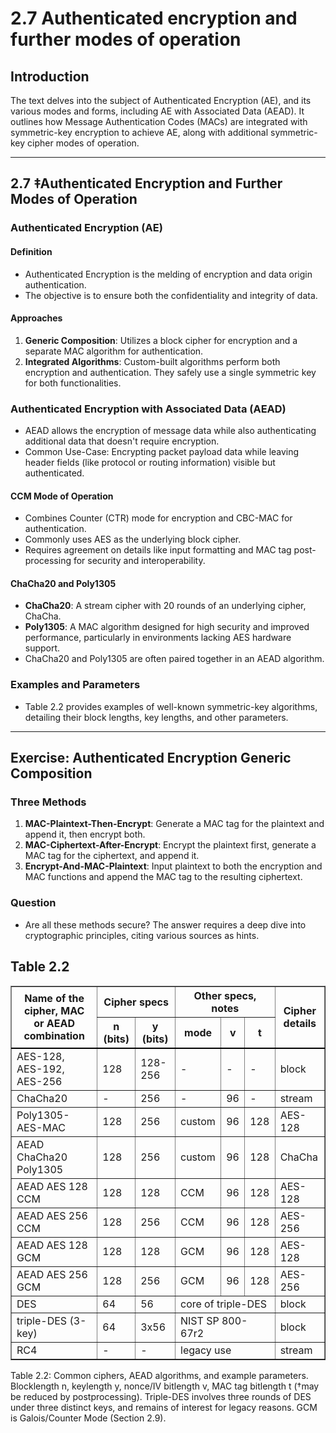 # 2.7 Authenticated encryption and further modes of operation

## Introduction
The text delves into the subject of Authenticated Encryption (AE), and its various modes and forms, including AE with Associated Data (AEAD). It outlines how Message Authentication Codes (MACs) are integrated with symmetric-key encryption to achieve AE, along with additional symmetric-key cipher modes of operation.

---

## 2.7 ‡Authenticated Encryption and Further Modes of Operation
### Authenticated Encryption (AE)
#### Definition
- Authenticated Encryption is the melding of encryption and data origin authentication.
- The objective is to ensure both the confidentiality and integrity of data.

#### Approaches
1. **Generic Composition**: Utilizes a block cipher for encryption and a separate MAC algorithm for authentication.
2. **Integrated Algorithms**: Custom-built algorithms perform both encryption and authentication. They safely use a single symmetric key for both functionalities.

### Authenticated Encryption with Associated Data (AEAD)
- AEAD allows the encryption of message data while also authenticating additional data that doesn't require encryption.
- Common Use-Case: Encrypting packet payload data while leaving header fields (like protocol or routing information) visible but authenticated.

#### CCM Mode of Operation
- Combines Counter (CTR) mode for encryption and CBC-MAC for authentication.
- Commonly uses AES as the underlying block cipher.
- Requires agreement on details like input formatting and MAC tag post-processing for security and interoperability.

#### ChaCha20 and Poly1305
- **ChaCha20**: A stream cipher with 20 rounds of an underlying cipher, ChaCha.
- **Poly1305**: A MAC algorithm designed for high security and improved performance, particularly in environments lacking AES hardware support.
- ChaCha20 and Poly1305 are often paired together in an AEAD algorithm.

### Examples and Parameters
- Table 2.2 provides examples of well-known symmetric-key algorithms, detailing their block lengths, key lengths, and other parameters.

---

## Exercise: Authenticated Encryption Generic Composition
### Three Methods
1. **MAC-Plaintext-Then-Encrypt**: Generate a MAC tag for the plaintext and append it, then encrypt both.
2. **MAC-Ciphertext-After-Encrypt**: Encrypt the plaintext first, generate a MAC tag for the ciphertext, and append it.
3. **Encrypt-And-MAC-Plaintext**: Input plaintext to both the encryption and MAC functions and append the MAC tag to the resulting ciphertext.

### Question
- Are all these methods secure? The answer requires a deep dive into cryptographic principles, citing various sources as hints.

## Table 2.2
<table border="1">
  <!-- Table Headers -->
  <thead>
    <!-- First row with main headers -->
    <tr>
      <th rowspan="2" style="border-bottom: 2px solid black;">Name of the cipher, MAC<br>or AEAD combination</th> <!-- This header spans 2 rows -->
      <th colspan="2">Cipher specs</th> <!-- This header spans 2 columns -->
      <th colspan="3">Other specs, notes</th> <!-- This header spans 2 columns -->
      <th rowspan="2" style="border-bottom: 2px solid black;">Cipher<br>details</th> <!-- This header spans 2 rows -->
    </tr>
    <!-- Second row with sub-headers -->
    <tr>
      <th style="border-bottom: 2px solid black;">n (bits)</th>
      <th style="border-bottom: 2px solid black;">y (bits)</th>
      <th style="border-bottom: 2px solid black;">mode</th>
      <th style="border-bottom: 2px solid black;">v</th>
      <th style="border-bottom: 2px solid black;">t</th>
    </tr>
  </thead>
  <!-- Table Body -->
  <tbody>
    <tr>
      <td>AES-128, AES-192, AES-256</td>
      <td>128</td>
      <td>128-256</td>
      <td>-</td>
      <td>-</td>
      <td>-</td>
      <td>block</td>
    </tr>
    <tr>
      <td>ChaCha20</td>
      <td>-</td>
      <td>256</td>
      <td>-</td>
      <td>96</td>
      <td>-</td>
      <td>stream</td>
    </tr>
    <tr>
      <td>Poly1305-AES-MAC</td>
      <td>128</td>
      <td>256</td>
      <td>custom</td>
      <td>96</td>
      <td>128</td>
      <td>AES-128</td>
    </tr>
    <tr>
      <td>AEAD ChaCha20 Poly1305</td>
      <td>128</td>
      <td>256</td>
      <td>custom</td>
      <td>96</td>
      <td>128</td>
      <td>ChaCha</td>
    </tr>
    <tr>
      <td>AEAD AES 128 CCM</td>
      <td>128</td>
      <td>128</td>
      <td>CCM</td>
      <td>96</td>
      <td>128</td>
      <td>AES-128</td>
    </tr>
    <tr>
      <td>AEAD AES 256 CCM</td>
      <td>128</td>
      <td>256</td>
      <td>CCM</td>
      <td>96</td>
      <td>128</td>
      <td>AES-256</td>
    </tr>
    <tr>
      <td>AEAD AES 128 GCM</td>
      <td>128</td>
      <td>128</td>
      <td>GCM</td>
      <td>96</td>
      <td>128</td>
      <td>AES-128</td>
    </tr>
    <tr>
      <td>AEAD AES 256 GCM</td>
      <td>128</td>
      <td>256</td>
      <td>GCM</td>
      <td>96</td>
      <td>128</td>
      <td>AES-256</td>
    </tr>
    <tr>
      <td>DES</td>
      <td>64</td>
      <td>56</td>
      <td colspan="3">core of triple-DES</td>
      <td>block</td>
    </tr>
    <tr>
      <td>triple-DES (3-key)</td>
      <td>64</td>
      <td>3x56</td>
      <td colspan="3">NIST SP 800-67r2</td>
      <td>block</td>
    </tr>
    <tr>
      <td>RC4</td>
      <td>-</td>
      <td>-</td>
      <td colspan="3">legacy use</td>
      <td>stream</td>
    </tr>
  </tbody>
</table>

Table 2.2: Common ciphers, AEAD algorithms, and example parameters. Blocklength
n, keylength y, nonce/IV bitlength v, MAC tag bitlength t (†may be reduced by postprocessing). Triple-DES involves three rounds of DES under three distinct keys, and
remains of interest for legacy reasons. GCM is Galois/Counter Mode (Section 2.9).
